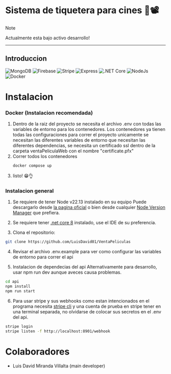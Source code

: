 # Sistema de tiquetera para cines 🍿📽️
>[!NOTE]
>Actualmente esta bajo activo desarrollo!
***

## Introduccion
![MongoDB](https://img.icons8.com/color/48/000000/mongodb.png)
![Firebase](https://img.icons8.com/color/48/000000/firebase.png)
![Stripe](https://img.icons8.com/color/48/000000/stripe.png)
![Express](https://img.icons8.com/ios/50/000000/express-js.png)
![.NET Core](https://img.icons8.com/color/48/000000/net-framework.png)
![NodeJs](https://img.icons8.com/color/48/000000/nodejs.png)
![Docker](https://img.icons8.com/color/48/000000/docker.png)
# Instalacion
### Docker (Instalacion recomendada)
1. Dentro de la raiz del proyecto se necesita el archivo .env con todas las variables de entorno para los contenedores.
   Los contenedores ya tienen todas las configuraciones para correr el proyecto unicamente se necesitan las diferentes variables de entorno que necesitan
   las diferentes dependencias,
   se necesita un certificado ssl dentro de la carpeta ventaPeliculaWeb con el nombre "certificate.pfx"
2. Correr todos los contenedores
   ```bash
   docker compose up
   ```
3. listo! 😁👌
### Instalacion general
1. Se requiere de tener Node v22.13 instalado en su equipo Puede descargarlo desde [la pagina oficial](https://nodejs.org/en) o bien desde cualquier [Node Version Manager](https://github.com/nvm-sh/nvm) que prefiera.

2. Se requiere tener [.net core 8](https://dotnet.microsoft.com/es-es/download) instalado, use el IDE de su preferencia.

3. Clona el repositorio:
```bash
git clone https://github.com/LuisDavid01/VentaPeliculas
```
4. Revisar el archivo .env.example para ver como configurar las variables de entorno para correr el api

5. Instalacion de dependecias del api
   Alternativamente para desarrollo, usar npm run dev aunque aveces causa problemas.
  ```bash
  cd api
  npm install
  npm run start
  ```

6. Para usar stripe y sus webhooks como estan intencionados en el programa necesita [stripe cli](https://docs.stripe.com/stripe-cli) y una cuenta de prueba en stripe
   tener en una terminal separada, no olvidarse de colocar sus secretos en el .env del api.
```bash
stripe login
stripe listen -f http://localhost:8901/webhook
```
# Colaboradores
- Luis David Miranda Villalta (main developer)
